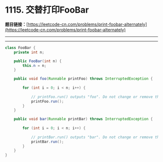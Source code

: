 # 1115. 交替打印FooBar

**题目链接：**[https://leetcode-cn.com/problems/print-foobar-alternately](https://leetcode-cn.com/problems/print-foobar-alternately)

---

<Cards card="leetcode_1115_print-foobar-alternately"></Cards>

---

```java
class FooBar {
    private int n;

    public FooBar(int n) {
        this.n = n;
    }

    public void foo(Runnable printFoo) throws InterruptedException {
        
        for (int i = 0; i < n; i++) {
            
        	// printFoo.run() outputs "foo". Do not change or remove this line.
        	printFoo.run();
        }
    }

    public void bar(Runnable printBar) throws InterruptedException {
        
        for (int i = 0; i < n; i++) {
            
            // printBar.run() outputs "bar". Do not change or remove this line.
        	printBar.run();
        }
    }
}
```